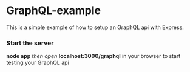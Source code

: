 # GraphQL-example
This is a simple example of how to setup an GraphQL api with Express.
### Start the server
**node app** *then open* **localhost:3000/graphql** in your browser to start testing your GraphQL api
